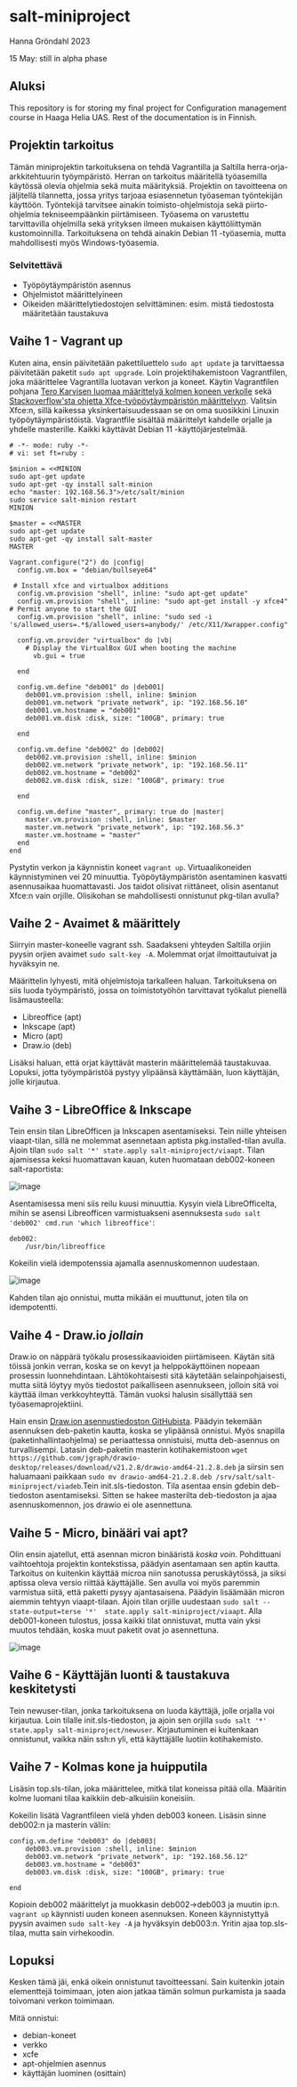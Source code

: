 # salt-miniproject

Hanna Gröndahl 2023

15 May: still in alpha phase

## Aluksi

This repository is for storing my final project for Configuration management course in Haaga Helia UAS. Rest of the documentation is in Finnish.

## Projektin tarkoitus

Tämän miniprojektin tarkoituksena on tehdä Vagrantilla ja Saltilla herra-orja-arkkitehtuurin työympäristö. Herran on tarkoitus määritellä työasemilla käytössä olevia ohjelmia sekä muita määrityksiä. Projektin on tavoitteena on jäljitellä tilannetta, jossa yritys tarjoaa esiasennetun työaseman työntekijän käyttöön. Työntekijä tarvitsee ainakin toimisto-ohjelmistoja sekä piirto-ohjelmia tekniseempäänkin piirtämiseen. Työasema on varustettu tarvittavilla ohjelmilla sekä yrityksen ilmeen mukaisen käyttöliittymän kustomoinnilla. Tarkoituksena on tehdä ainakin Debian 11 -työasemia, mutta mahdollisesti myös Windows-työasemia. 

### Selvitettävä

- Työpöytäympäristön asennus
- Ohjelmistot määrittelyineen
- Oikeiden määrittelytiedostojen selvittäminen: esim. mistä tiedostosta määritetään taustakuva

## Vaihe 1 - Vagrant up

Kuten aina, ensin päivitetään pakettiluettelo `sudo apt update` ja tarvittaessa päivitetään paketit `sudo apt upgrade`. Loin projektihakemistoon Vagrantfilen, joka määrittelee Vagrantilla luotavan verkon ja koneet. Käytin Vagrantfilen pohjana [Tero Karvisen luomaa määrittelyä kolmen koneen verkolle](https://terokarvinen.com/2023/salt-vagrant/) sekä [Stackoverflow'sta ohjetta Xfce-työpöytäympäristön määrittelyyn](https://stackoverflow.com/questions/18878117/using-vagrant-to-run-virtual-machines-with-desktop-environment). Valitsin Xfce:n, sillä kaikessa yksinkertaisuudessaan se on oma suosikkini Linuxin työpöytäympäristöistä. Vagrantfile sisältää määrittelyt kahdelle orjalle ja yhdelle masterille. Kaikki käyttävät Debian 11 -käyttöjärjestelmää. 

    # -*- mode: ruby -*-
    # vi: set ft=ruby :

    $minion = <<MINION
    sudo apt-get update
    sudo apt-get -qy install salt-minion
    echo "master: 192.168.56.3">/etc/salt/minion
    sudo service salt-minion restart
    MINION

    $master = <<MASTER
    sudo apt-get update
    sudo apt-get -qy install salt-master
    MASTER

    Vagrant.configure("2") do |config|
      config.vm.box = "debian/bullseye64"

     # Install xfce and virtualbox additions
      config.vm.provision "shell", inline: "sudo apt-get update"
      config.vm.provision "shell", inline: "sudo apt-get install -y xfce4"
    # Permit anyone to start the GUI
      config.vm.provision "shell", inline: "sudo sed -i 's/allowed_users=.*$/allowed_users=anybody/' /etc/X11/Xwrapper.config"

      config.vm.provider "virtualbox" do |vb|
        # Display the VirtualBox GUI when booting the machine
          vb.gui = true

      end

      config.vm.define "deb001" do |deb001|
        deb001.vm.provision :shell, inline: $minion
        deb001.vm.network "private_network", ip: "192.168.56.10"
        deb001.vm.hostname = "deb001"
        deb001.vm.disk :disk, size: "100GB", primary: true

      end

      config.vm.define "deb002" do |deb002|
        deb002.vm.provision :shell, inline: $minion
        deb002.vm.network "private_network", ip: "192.168.56.11"
        deb002.vm.hostname = "deb002"
        deb002.vm.disk :disk, size: "100GB", primary: true

      end

      config.vm.define "master", primary: true do |master|
        master.vm.provision :shell, inline: $master
        master.vm.network "private_network", ip: "192.168.56.3"
        master.vm.hostname = "master"
      end
    end


Pystytin verkon ja käynnistin koneet `vagrant up`. Virtuaalikoneiden käynnistyminen vei 20 minuuttia. Työpöytäympäristön asentaminen kasvatti asennusaikaa huomattavasti. Jos taidot olisivat riittäneet, olisin asentanut Xfce:n vain orjille. Olisikohan se mahdollisesti onnistunut pkg-tilan avulla?

## Vaihe 2 - Avaimet & määrittely

Siirryin master-koneelle vagrant ssh. Saadakseni yhteyden Saltilla orjiin pyysin orjien avaimet `sudo salt-key -A`. Molemmat orjat ilmoittautuivat ja hyväksyin ne.

Määrittelin lyhyesti, mitä ohjelmistoja tarkalleen haluan. Tarkoituksena on siis luoda työympäristö, jossa on toimistotyöhön tarvittavat työkalut pienellä lisämausteella:
- Libreoffice (apt)
- Inkscape (apt)
- Micro (apt)
- Draw.io (deb)

Lisäksi haluan, että orjat käyttävät masterin määrittelemää taustakuvaa. Lopuksi, jotta työympäristöä pystyy ylipäänsä käyttämään, luon käyttäjän, jolle kirjautua.

## Vaihe 3 - LibreOffice & Inkscape

Tein ensin tilan LibreOfficen ja Inkscapen asentamiseksi. Tein niille yhteisen viaapt-tilan, sillä ne molemmat asennetaan aptista pkg.installed-tilan avulla. Ajoin tilan `sudo salt '*' state.apply salt-miniproject/viaapt`. Tilan ajamisessa keksi huomattavan kauan, kuten huomataan deb002-koneen salt-raportista:

![image](https://github.com/hannagrn/salt-miniproject/assets/122886984/2cb3bb75-1a40-4dd5-be46-45c0d914d885)

Asentamisessa meni siis reilu kuusi minuuttia. Kysyin vielä LibreOfficelta, mihin se asensi Libreofficen varmistuakseni asennuksesta `sudo salt 'deb002' cmd.run 'which libreoffice'`:

    deb002:
        /usr/bin/libreoffice
        
Kokeilin vielä idempotenssia ajamalla asennuskomennon uudestaan. 

![image](https://github.com/hannagrn/salt-miniproject/assets/122886984/eae9c362-2941-4a07-9df5-4204774821e2)

Kahden tilan ajo onnistui, mutta mikään ei muuttunut, joten tila on idempotentti.

## Vaihe 4 - Draw.io _jollain_

Draw.io on näppärä työkalu prosessikaavioiden piirtämiseen. Käytän sitä töissä jonkin verran, koska se on kevyt ja helppokäyttöinen nopeaan prosessin luonnehdintaan. Lähtökohtaisesti sitä käytetään selainpohjaisesti, mutta siitä löytyy myös tiedostot paikalliseen asennukseen, jolloin sitä voi käyttää ilman verkkoyhteyttä. Tämän vuoksi halusin sisällyttää sen työasemaprojektiini.

Hain ensin [Draw.ion asennustiedoston GitHubista](https://github.com/jgraph/drawio-desktop/releases). Päädyin tekemään asennuksen deb-paketin kautta, koska se ylipäänsä onnistui. Myös snapilla (paketinhallintaohjelma) se periaattessa onnistuisi, mutta deb-asennus on turvallisempi. Latasin deb-paketin masterin kotihakemistoon `wget https://github.com/jgraph/drawio-desktop/releases/download/v21.2.8/drawio-amd64-21.2.8.deb` ja siirsin sen haluamaani paikkaan `sudo mv drawio-amd64-21.2.8.deb /srv/salt/salt-miniproject/viadeb`.Tein init.sls-tiedoston. Tila asentaa ensin gdebin deb-tiedoston asentamiseksi. Sitten se hakee masterilta deb-tiedoston ja ajaa asennuskomennon, jos drawio ei ole asennettuna.

## Vaihe 5 - Micro, binääri vai apt?

Olin ensin ajatellut, että asennan micron binääristä _koska voin_. Pohdittuani vaihtoehtoja projektin kontekstissa, päädyin asentamaan sen aptin kautta. Tarkoitus on kuitenkin käyttää microa niin sanotussa peruskäytössä, ja siksi aptissa oleva versio riittää käyttäjälle. Sen avulla voi myös paremmin varmistua siitä, että paketti pysyy ajantasaisena. Päädyin lisäämään micron aiemmin tehtyyn viaapt-tilaan. Ajoin tilan orjille uudestaan `sudo salt --state-output=terse '*'  state.apply salt-miniproject/viaapt`. Alla deb001-koneen tulostus, jossa kaikki tilat onnistuvat, mutta vain yksi muutos tehdään, koska muut paketit ovat jo asennettuna. 

![image](https://github.com/hannagrn/salt-miniproject/assets/122886984/0e858ee6-823d-4a14-9378-219e220947ff)

## Vaihe 6 - Käyttäjän luonti & taustakuva keskitetysti

Tein newuser-tilan, jonka tarkoituksena on luoda käyttäjä, jolle orjalla voi kirjautua. Loin tilalle init.sls-tiedoston, ja ajoin sen orjilla `sudo salt '*' state.apply salt-miniproject/newuser`. Kirjautuminen ei kuitenkaan onnistunut, vaikka näin ssh:n yli, että käyttäjälle luotiin kotihakemisto. 

## Vaihe 7 - Kolmas kone ja huipputila

Lisäsin top.sls-tilan, joka määrittelee, mitkä tilat koneissa pitää olla. Määritin kolme luomani tilaa kaikkiin deb-alkuisiin koneisiin.

Kokeilin lisätä Vagrantfileen vielä yhden deb003 koneen. Lisäsin sinne deb002:n ja masterin väliin:

	config.vm.define "deb003" do |deb003|
		deb003.vm.provision :shell, inline: $minion
		deb003.vm.network "private_network", ip: "192.168.56.12"
		deb003.vm.hostname = "deb003"
		deb003.vm.disk :disk, size: "100GB", primary: true

	end

Kopioin deb002 määrittelyt ja muokkasin deb002->deb003 ja muutin ip:n. `vagrant up` käynnisti uuden koneen asennuksen. Koneen käynnistyttyä pyysin avaimen `sudo salt-key -A` ja hyväksyin deb003:n. Yritin ajaa top.sls-tilaa, mutta sain virhekoodin.

## Lopuksi

Kesken tämä jäi, enkä oikein onnistunut tavoitteessani. Sain kuitenkin jotain elementtejä toimimaan, joten aion jatkaa tämän solmun purkamista ja saada toivomani verkon toimimaan.

Mitä onnistui:
- debian-koneet
- verkko
- xcfe
- apt-ohjelmien asennus
- käyttäjän luominen (osittain)
